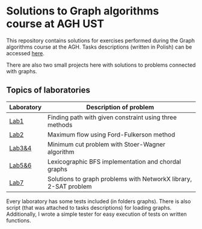 # Solutions to Graph algorithms course at AGH UST
This repository contains solutions for exercises performed during the Graph
algorithms course at the AGH. Tasks descriptions (written in Polish) can be
accessed [here](https://marcinlos.github.io/algograf/).

There are also two small projects here with solutions to problems connected
with graphs.

## Topics of laboratories

| Laboratory  | Description of problem |
| ------------- | ------------- |
| [Lab1](https://github.com/dadamczykk/graph-algorithms/tree/master/lab1)  | Finding path with given constraint using three methods  |
| [Lab2](https://github.com/dadamczykk/graph-algorithms/tree/master/lab2)  | Maximum flow using Ford-Fulkerson method  |
| [Lab3&4](https://github.com/dadamczykk/graph-algorithms/tree/master/lab3%264) | Minimum cut problem with Stoer-Wagner algorithm |
| [Lab5&6](https://github.com/dadamczykk/graph-algorithms/tree/master/lab5%266) | Lexicographic BFS implementation and chordal graphs  |
| [Lab7](https://github.com/dadamczykk/graph-algorithms/tree/master/lab7) | Solutions to graph problems with NetworkX library, 2-SAT problem  |

Every laboratory has some tests included (in folders graphs). There is also
script (that was attached to tasks descriptions) for loading graphs.
Additionally, I wrote a simple tester for easy execution of tests
on written functions.
